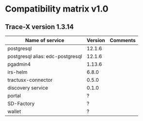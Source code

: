 # Compatibility matrix v1.0

## Trace-X version 1.3.14

| Name of service                  | Version | Comments   |
|----------------------------------|---------|------------|
| postgresql                       | 12.1.6  |            |
| postgresql alias: edc-postgresql | 12.1.6  |            |
| pgadmin4                         | 1.13.6  |            |
| irs-helm                         | 6.8.0   |            |
| tractusx-connector               | 0.5.0   |            |
| discovery service                | 0.1.0   |            |
| portal                           | ?       |            |
| SD-Factory                       | ?       |            |
| wallet                           | ?       |            |
